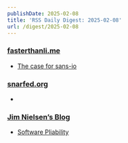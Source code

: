 ```yaml
---
publishDate: 2025-02-08
title: 'RSS Daily Digest: 2025-02-08'
url: /digest/2025-02-08
---
```


### [fasterthanli.me](https://fasterthanli.me/)

  * [The case for sans-io](https://fasterthanli.me/articles/the-case-for-sans-io)
  
### [snarfed.org](https://snarfed.org/)

  * [](https://snarfed.org/2025-02-07_54637)
  
### [Jim Nielsen’s Blog](https://blog.jim-nielsen.com/)

  * [Software Pliability](https://blog.jim-nielsen.com/2025/software-pliability/)
  
